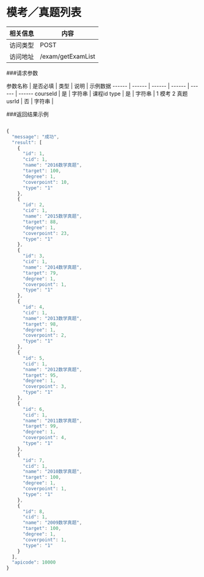 
# 模考／真题列表
 相关信息 | 内容
 ------ | ------
 访问类型 | POST
 访问地址 | /exam/getExamList

###请求参数

 参数名称 | 是否必填 | 类型 | 说明 | 示例数据
 ------ | ------ | ------ | ------ | ------ | ------
 courseId | 是 | 字符串 | 课程id
 type | 是 | 字符串 | 1 模考 2 真题
 usrId | 否 | 字符串 |

###返回结果示例

```javascript

{
  "message": "成功",
  "result": [
    {
      "id": 1,
      "cid": 1,
      "name": "2016数学真题",
      "target": 100,
      "degree": 1,
      "coverpoint": 10,
      "type": "1"
    },
    {
      "id": 2,
      "cid": 1,
      "name": "2015数学真题",
      "target": 88,
      "degree": 1,
      "coverpoint": 23,
      "type": "1"
    },
    {
      "id": 3,
      "cid": 1,
      "name": "2014数学真题",
      "target": 79,
      "degree": 1,
      "coverpoint": 1,
      "type": "1"
    },
    {
      "id": 4,
      "cid": 1,
      "name": "2013数学真题",
      "target": 98,
      "degree": 1,
      "coverpoint": 2,
      "type": "1"
    },
    {
      "id": 5,
      "cid": 1,
      "name": "2012数学真题",
      "target": 95,
      "degree": 1,
      "coverpoint": 3,
      "type": "1"
    },
    {
      "id": 6,
      "cid": 1,
      "name": "2011数学真题",
      "target": 99,
      "degree": 1,
      "coverpoint": 4,
      "type": "1"
    },
    {
      "id": 7,
      "cid": 1,
      "name": "2010数学真题",
      "target": 100,
      "degree": 1,
      "coverpoint": 1,
      "type": "1"
    },
    {
      "id": 8,
      "cid": 1,
      "name": "2009数学真题",
      "target": 100,
      "degree": 1,
      "coverpoint": 1,
      "type": "1"
    }
  ],
  "apicode": 10000
}

```
